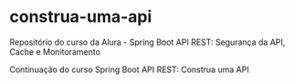 # construa-uma-api

Repositório do curso da Alura - Spring Boot API REST: Segurança da API, Cache e Monitoramento

Continuação do curso Spring Boot API REST: Construa uma API
